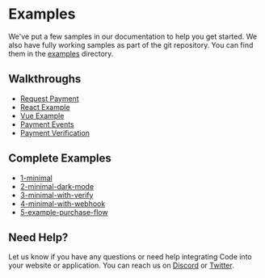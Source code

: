 # Examples

We've put a few samples in our documentation to help you get started. We also have fully working samples as part of the git repository. You can find them in the [examples](https://github.com/code-wallet/code-sdk/tree/main/examples) directory.

## Walkthroughs

* [Request Payment](./request-payment)
* [React Example](./react-example)
* [Vue Example](./vue-example)
* [Payment Events](./payment-events)
* [Payment Verification](./payment-verification)

## Complete Examples

* [1-minimal](https://github.com/code-wallet/code-sdk/tree/main/examples/1-minimal)
* [2-minimal-dark-mode](https://github.com/code-wallet/code-sdk/tree/main/examples/2-minimal-dark-mode)
* [3-minimal-with-verify](https://github.com/code-wallet/code-sdk/tree/main/examples/3-minimal-with-verify)
* [4-minimal-with-webhook](https://github.com/code-wallet/code-sdk/tree/main/examples/4-minimal-with-webhook)
* [5-example-purchase-flow](https://github.com/code-wallet/code-sdk/tree/main/examples/5-example-purchase-flow)


## Need Help?

Let us know if you have any questions or need help integrating Code into your website or application. You can reach us on [Discord](https://discord.gg/T8Tpj8DBFp) or [Twitter](https://twitter.com/getcode).

